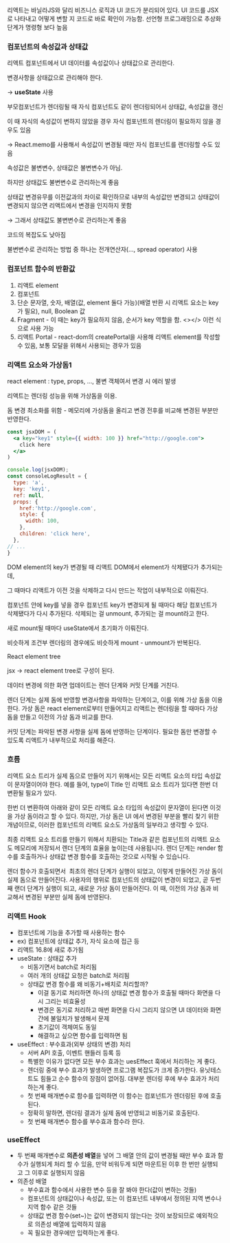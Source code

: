 리액트는 바닐라JS와 달리 비즈니스 로직과 UI 코드가 분리되어 있다.
UI 코드를 JSX로 나타내고 어떻게 변할 지 코드로 바로 확인이 가능함. 
선언형 프로그래밍으로 추상화 단계가 명령형 보다 높음


### 컴포넌트의 속성값과 상태값

리액트 컴포넌트에서 UI 데이터를 속성값이나 상태값으로 관리한다.

변경사항을 상태값으로 관리해야 한다.

→ **useState** 사용 

부모컴포넌트가 렌더링될 때 자식 컴포넌트도 같이 렌더링되어서 상태값, 속성값을 갱신

이 때 자식의 속성값이 변하지 않았을 경우 자식 컴포넌트의 렌더링이 필요하지 않을 경우도 있음

→ React.memo를 사용해서 속성값이 변경될 때만 자식 컴포넌트를 렌더링할 수도 있음

속성값은 불변변수, 상태값은 불변변수가 아님.

하지만 상태값도 불변변수로 관리하는게 좋음

상태값 변경유무를 이전값과의 차이로 확인하므로 내부의 속성값만 변경되고 상태값이 변경되지 않으면 리액트에서 변경을 인지하지 못함

→ 그래서 상태값도 불변변수로 관리하는게 좋음

코드의 복잡도도 낮아짐

불변변수로 관리하는 방법 중 하나는 전개연산자(..., spread operator) 사용


### 컴포넌트 함수의 반환값

1. 리액트 element
2. 컴포넌트
3. 단순 문자열, 숫자, 배열(값, element 둘다 가능)(배열 반환 시 리액트 요소는 key가 필요), null, Boolean 값
4. Fragment - 이 때는 key가 필요하지 않음, 순서가 key 역할을 함. <></> 이런 식으로 사용 가능
5. 리액트 Portal - react-dom의 createPortal을 사용해 리액트 element를 작성할 수 있음, 보통 모달을 위해서 사용되는 경우가 있음

### 리액트 요소와 가상돔1

react element : type, props, ..., 불변 객체여서 변경 시 에러 발생

리액트는 렌더링 성능을 위해 가상돔을 이용.

돔 변경 최소화를 위함 - 메모리에 가상돔을 올리고 변경 전후를 비교해 변경된 부분만 반영한다.

```jsx
const jsxDOM = (
  <a key="key1" style={{ width: 100 }} href="http://google.com">
    click here
  </a>
)

console.log(jsxDOM);
const consoleLogResult = {
  type: 'a',
  key: 'key1',
  ref: null,
  props: {
    href:'http://google.com',
    style: {
      width: 100,
    },
    children: 'click here',
  },
// ...
}
```

DOM element의 key가 변경될 때 리액트 DOM에서 element가 삭제됐다가 추가되는데, 

그 때마다 리액트가 이전 것을 삭제하고 다시 만드는 작업이 내부적으로 이뤄진다. 

컴포넌트 안에 key를 넣을 경우 컴포넌트 key가 변경되게 될 때마다 해당 컴포넌트가 삭제됐다가 다시 추가된다. 삭제되는 걸 unmount, 추가되는 걸 mount라고 한다.

새로 mount될 때마다 useState에서 초기화가  이뤄진다.

비슷하게 조건부 렌더링의 경우에도 비슷하게 mount - unmount가 반복된다. 

React element tree

jsx → react element tree로 구성이 된다.


데이터 변경에 의한 화면 업데이트는 렌더 단계와 커밋 단계를 거친다.

렌더 단계는 실제 돔에 반영할 변경사항을 파악하는 단계이고, 이를 위해 가상 돔을 이용한다. 가상 돔은 react element로부터 만들어지고 리액트는 렌더링을 할 때마다 가상 돔을 만들고 이전의 가상 돔과 비교를 한다. 

커밋 단계는 파악된 변경 사항을 실제 돔에 반영하는 단계이다. 필요한 돔만 변경할 수 있도록 리액트가 내부적으로 처리를 해준다. 

### 흐름

리액트 요소 트리가 실제 돔으로 만들어 지기 위해서는 모든 리액트 요소의 타입 속성값이 문자열이어야 한다. 예를 들어, type이 Title 인 리액트 요소 트리가 있다면 한번 더 변환될 필요가 있다.

한번 더 변환하여 아래와 같이 모든 리액트 요소 타입의 속성값이 문자열이 된다면 이것을 가상 돔이라고 할 수 있다. 하지만, 가상 돔은 UI 에서 변경된 부분을 빨리 찾기 위한 개념이므로, 이러한 컴포넌트의 리액트 요소도 가상돔의 일부라고 생각할 수 있다.

최종 리액트 요소 트리를 만들기 위해서 치환되는 Title과 같은 컴포넌트의 리액트 요소도 메모리에 저장되서 렌더 단계의 효율을 높이는데 사용됩니다. 렌더 단계는 render 함수를 호출하거나 상태값 변경 함수를 호출하는 것으로 시작될 수 있습니다.

렌더 함수가 호출되면서  최초의 렌더 단계가 실행이 되었고, 이렇게 만들어진 가상 돔이 실제 돔으로 만들어진다. 사용자의 행위로 컴포넌트의 상태값이 변경이 되었고, 곧 두번째 랜더 단계가 실행이 되고, 새로운 가상 돔이 만들어진다. 이 때, 이전의 가상 돔과 비교해서 변경된 부분만 실제 돔에 반영된다.


### 리액트 Hook

- 컴포넌트에 기능을 추가할 때 사용하는 함수
- ex) 컴포넌트에 상태값 추가, 자식 요소에 접근 등
- 리액트 16.8에 새로 추가됨
- useState : 상태값 추가
    - 비동기면서 batch로 처리됨
    - 여러 개의 상태값 요청은 batch로 처리됨
    - 상태값 변경 함수를 왜 비동기+배치로 처리할까?
        - 이걸 동기로 처리하면 하나의 상태값 변경 함수가 호출될 때마다 화면을 다시 그리는 비효율성
        - 변경은 동기로 처리하고 매번 화면을 다시 그리지 않으면 UI 데이터와 화면간에 불일치가 발생해서 문제
        - 초기값이 객체여도 동일
        - 해결하고 싶으면 함수를 입력하면 됨
- useEffect : 부수효과(외부 상태의 변경) 처리
    - 서버 API 호출, 이벤트 핸들러 등록 등
    - 특별한 이유가 없다면 모든 부수 효과는 uesEffect 훅에서 처리하는 게 좋다.
    - 렌더링 중에 부수 효과가 발생하면 프로그램 복잡도가 크게 증가한다. 유닛테스트도 힘들고 순수 함수의 장점이 없어짐. 대부분 렌더링 후에 부수 효과가 처리하는게 좋다.
    - 첫 번째 매개변수로 함수를 입력하면 이 함수는 컴포넌트가 렌더링된 후에 호출된다.
    - 정확히 말하면, 렌더링 결과가 실제 돔에 반영되고 비동기로 호출된다.
    - 첫 번째 매개변수 함수를 부수효과 함수라 한다.
    

### useEffect

- 두 번째 매개변수로 **의존성 배열**을 넣어 그 배열 안의 값이 변경될 때만 부수 효과 함수가 실행되게 처리 할 수 있음, 만약 비워두게 되면 마운트된 이후 한 번만 실행되고 그 이후로 실행되지 않음
- 의존성 배열
    - 부수효과 함수에서 사용한 변수 등을 잘 봐야 한다(값이 변하는 것들)
    - 컴포넌트의 상태값이나 속성값, 또는 이 컴포넌트 내부에서 정의된 지역 변수나 지역 함수 같은 것들
    - 상태값 변경 함수(set~)는 값이 변경되지 않는다는 것이 보장되므로 예외적으로 의존성 배열에 입력하지 않음
    - 꼭 필요한 경우에만 입력하는게 좋다. 